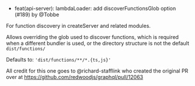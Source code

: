 - feat(api-server): lambdaLoader: add discoverFunctionsGlob option (#189) by @Tobbe

For function discovery in createServer and related modules.

Allows overriding the glob used to discover functions, which is required when a different bundler is used, or the directory structure is not the default `dist/functions/`

Defaults to: `'dist/functions/**/*.{ts,js}'`

All credit for this one goes to @richard-stafflink who created the original PR over at https://github.com/redwoodjs/graphql/pull/12063
